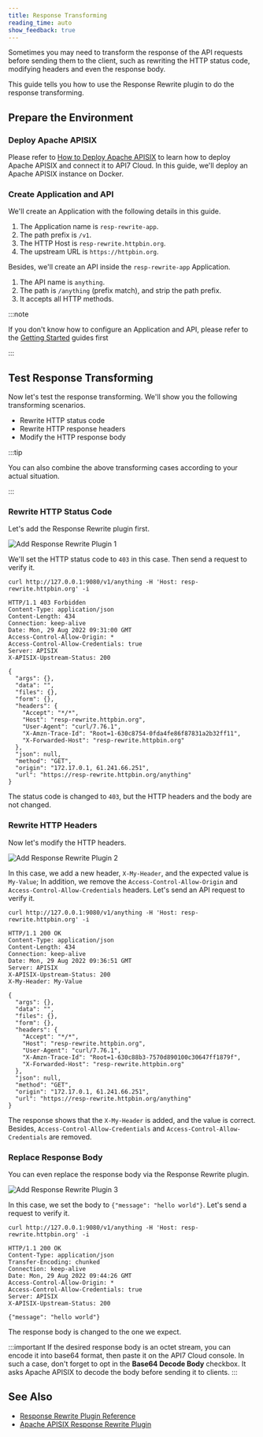 ```yaml
---
title: Response Transforming
reading_time: auto
show_feedback: true
---
```


Sometimes you may need to transform the response of the API requests before sending them to the client, such as rewriting the HTTP status code,
modifying headers and even the response body.

This guide tells you how to use the Response Rewrite plugin to do the response transforming.

Prepare the Environment
-----------------------

### Deploy Apache APISIX

Please refer to [How to Deploy Apache APISIX](../product/how-to-deploy-apache-apisix.md) to learn how to deploy
Apache APISIX and connect it to API7 Cloud. In this guide, we'll deploy an Apache APISIX instance on Docker.

### Create Application and API

We'll create an Application with the following details in this guide.

1. The Application name is `resp-rewrite-app`.
2. The path prefix is `/v1`.
3. The HTTP Host is `resp-rewrite.httpbin.org`.
4. The upstream URL is `https://httpbin.org`.

Besides, we'll create an API inside the `resp-rewrite-app` Application.

1. The API name is `anything`.
2. The path is `/anything` (prefix match), and strip the path prefix.
3. It accepts all HTTP methods.

:::note

If you don't know how to configure an Application and API, please refer to the [Getting Started](../../getting-started) guides first

:::

Test Response Transforming
-------------------------

Now let's test the response transforming. We'll show you the following transforming scenarios.

* Rewrite HTTP status code
* Rewrite HTTP response headers
* Modify the HTTP response body

:::tip

You can also combine the above transforming cases according to your actual situation.

:::

### Rewrite HTTP Status Code

Let's add the Response Rewrite plugin first.

![Add Response Rewrite Plugin 1](https://static.apiseven.com/2022/12/30/add-response-rewrite-plugin-1.png)

We'll set the HTTP status code to `403` in this case. Then send a request to verify it.

```shell
curl http://127.0.0.1:9080/v1/anything -H 'Host: resp-rewrite.httpbin.org' -i
```

```shell
HTTP/1.1 403 Forbidden
Content-Type: application/json
Content-Length: 434
Connection: keep-alive
Date: Mon, 29 Aug 2022 09:31:00 GMT
Access-Control-Allow-Origin: *
Access-Control-Allow-Credentials: true
Server: APISIX
X-APISIX-Upstream-Status: 200

{
  "args": {},
  "data": "",
  "files": {},
  "form": {},
  "headers": {
    "Accept": "*/*",
    "Host": "resp-rewrite.httpbin.org",
    "User-Agent": "curl/7.76.1",
    "X-Amzn-Trace-Id": "Root=1-630c8754-0fda4fe86f87831a2b32ff11",
    "X-Forwarded-Host": "resp-rewrite.httpbin.org"
  },
  "json": null,
  "method": "GET",
  "origin": "172.17.0.1, 61.241.66.251",
  "url": "https://resp-rewrite.httpbin.org/anything"
}
```

The status code is changed to `403`, but the HTTP headers and the body are not changed.

### Rewrite HTTP Headers

Now let's modify the HTTP headers.

![Add Response Rewrite Plugin 2](https://static.apiseven.com/2022/12/30/add-response-rewrite-plugin-2.png)

In this case, we add a new header, `X-My-Header`, and the expected value is `My-Value`; In addition, we remove the
`Access-Control-Allow-Origin` and `Access-Control-Allow-Credentials` headers. Let's send an API request to verify it.

```shell
curl http://127.0.0.1:9080/v1/anything -H 'Host: resp-rewrite.httpbin.org' -i
```

```shell
HTTP/1.1 200 OK
Content-Type: application/json
Content-Length: 434
Connection: keep-alive
Date: Mon, 29 Aug 2022 09:36:51 GMT
Server: APISIX
X-APISIX-Upstream-Status: 200
X-My-Header: My-Value

{
  "args": {},
  "data": "",
  "files": {},
  "form": {},
  "headers": {
    "Accept": "*/*",
    "Host": "resp-rewrite.httpbin.org",
    "User-Agent": "curl/7.76.1",
    "X-Amzn-Trace-Id": "Root=1-630c88b3-7570d890100c30647ff1879f",
    "X-Forwarded-Host": "resp-rewrite.httpbin.org"
  },
  "json": null,
  "method": "GET",
  "origin": "172.17.0.1, 61.241.66.251",
  "url": "https://resp-rewrite.httpbin.org/anything"
}
```

The response shows that the `X-My-Header` is added, and the value is correct.
Besides, `Access-Control-Allow-Credentials` and `Access-Control-Allow-Credentials` are removed.

### Replace Response Body

You can even replace the response body via the Response Rewrite plugin.

![Add Response Rewrite Plugin 3](https://static.apiseven.com/2022/12/30/add-response-rewrite-plugin-3.png)

In this case, we set the body to `{"message": "hello world"}`. Let's send a request to verify it.

```shell
curl http://127.0.0.1:9080/v1/anything -H 'Host: resp-rewrite.httpbin.org' -i
```

```shell
HTTP/1.1 200 OK
Content-Type: application/json
Transfer-Encoding: chunked
Connection: keep-alive
Date: Mon, 29 Aug 2022 09:44:26 GMT
Access-Control-Allow-Origin: *
Access-Control-Allow-Credentials: true
Server: APISIX
X-APISIX-Upstream-Status: 200

{"message": "hello world"}
```

The response body is changed to the one we expect.

:::important
If the desired response body is an octet stream, you can encode it into base64 format, then paste it on the API7 Cloud console.
In such a case, don't forget to opt in the **Base64 Decode Body** checkbox. It asks Apache APISIX to decode the body before
sending it to clients.
:::

See Also
--------

* [Response Rewrite Plugin Reference](../../references/plugins/traffic-management/response-rewrite.md)
* [Apache APISIX Response Rewrite Plugin](https://apisix.apache.org/docs/apisix/plugins/response-rewrite/)
